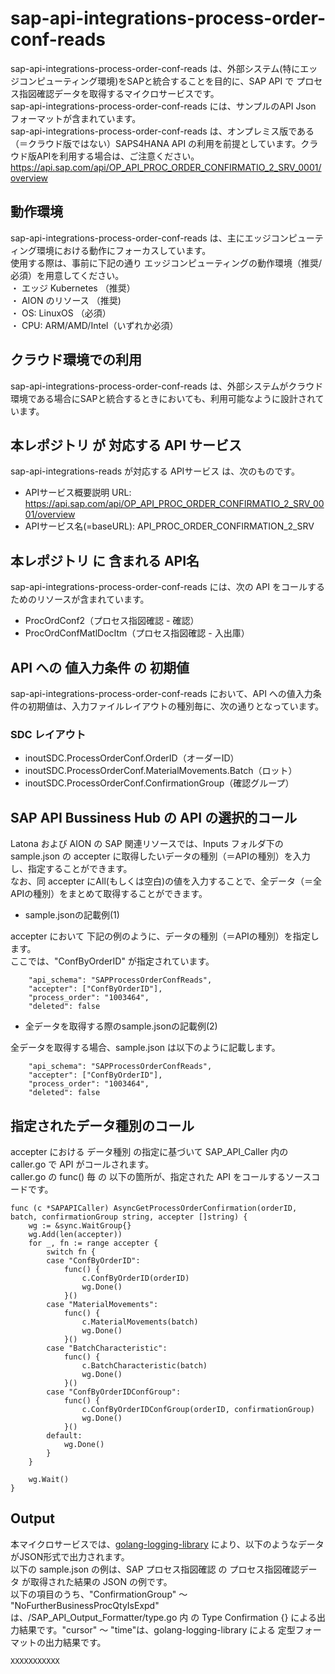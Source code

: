 # sap-api-integrations-process-order-conf-reads
sap-api-integrations-process-order-conf-reads は、外部システム(特にエッジコンピューティング環境)をSAPと統合することを目的に、SAP API で プロセス指図確認データを取得するマイクロサービスです。    
sap-api-integrations-process-order-conf-reads には、サンプルのAPI Json フォーマットが含まれています。   
sap-api-integrations-process-order-conf-reads は、オンプレミス版である（＝クラウド版ではない）SAPS4HANA API の利用を前提としています。クラウド版APIを利用する場合は、ご注意ください。   
https://api.sap.com/api/OP_API_PROC_ORDER_CONFIRMATIO_2_SRV_0001/overview

## 動作環境  
sap-api-integrations-process-order-conf-reads は、主にエッジコンピューティング環境における動作にフォーカスしています。  
使用する際は、事前に下記の通り エッジコンピューティングの動作環境（推奨/必須）を用意してください。  
・ エッジ Kubernetes （推奨）    
・ AION のリソース （推奨)    
・ OS: LinuxOS （必須）    
・ CPU: ARM/AMD/Intel（いずれか必須）　　

## クラウド環境での利用
sap-api-integrations-process-order-conf-reads は、外部システムがクラウド環境である場合にSAPと統合するときにおいても、利用可能なように設計されています。  

## 本レポジトリ が 対応する API サービス
sap-api-integrations-reads が対応する APIサービス は、次のものです。

* APIサービス概要説明 URL: https://api.sap.com/api/OP_API_PROC_ORDER_CONFIRMATIO_2_SRV_0001/overview  
* APIサービス名(=baseURL): API_PROC_ORDER_CONFIRMATION_2_SRV

## 本レポジトリ に 含まれる API名
sap-api-integrations-process-order-conf-reads には、次の API をコールするためのリソースが含まれています。  

* ProcOrdConf2（プロセス指図確認 - 確認）
* ProcOrdConfMatlDocItm（プロセス指図確認 - 入出庫）

## API への 値入力条件 の 初期値
sap-api-integrations-process-order-conf-reads において、API への値入力条件の初期値は、入力ファイルレイアウトの種別毎に、次の通りとなっています。  

### SDC レイアウト

* inoutSDC.ProcessOrderConf.OrderID（オーダーID）
* inoutSDC.ProcessOrderConf.MaterialMovements.Batch（ロット）
* inoutSDC.ProcessOrderConf.ConfirmationGroup（確認グループ）

## SAP API Bussiness Hub の API の選択的コール

Latona および AION の SAP 関連リソースでは、Inputs フォルダ下の sample.json の accepter に取得したいデータの種別（＝APIの種別）を入力し、指定することができます。  
なお、同 accepter にAll(もしくは空白)の値を入力することで、全データ（＝全APIの種別）をまとめて取得することができます。  

* sample.jsonの記載例(1)  

accepter において 下記の例のように、データの種別（＝APIの種別）を指定します。  
ここでは、"ConfByOrderID" が指定されています。

```
	"api_schema": "SAPProcessOrderConfReads",
	"accepter": ["ConfByOrderID"],
	"process_order": "1003464",
	"deleted": false
```
  
* 全データを取得する際のsample.jsonの記載例(2)  

全データを取得する場合、sample.json は以下のように記載します。  

```
	"api_schema": "SAPProcessOrderConfReads",
	"accepter": ["ConfByOrderID"],
	"process_order": "1003464",
	"deleted": false
```

## 指定されたデータ種別のコール

accepter における データ種別 の指定に基づいて SAP_API_Caller 内の caller.go で API がコールされます。  
caller.go の func() 毎 の 以下の箇所が、指定された API をコールするソースコードです。  

```
func (c *SAPAPICaller) AsyncGetProcessOrderConfirmation(orderID, batch, confirmationGroup string, accepter []string) {
    wg := &sync.WaitGroup{}
    wg.Add(len(accepter))
    for _, fn := range accepter {
        switch fn {
        case "ConfByOrderID":
            func() {
                c.ConfByOrderID(orderID)
                wg.Done()
            }()
        case "MaterialMovements":
            func() {
                c.MaterialMovements(batch)
                wg.Done()
            }()
        case "BatchCharacteristic":
            func() {
                c.BatchCharacteristic(batch)
                wg.Done()
            }()
        case "ConfByOrderIDConfGroup":
            func() {
                c.ConfByOrderIDConfGroup(orderID, confirmationGroup)
                wg.Done()
            }()
        default:
            wg.Done()
        }
    }

    wg.Wait()
}
```

## Output  
本マイクロサービスでは、[golang-logging-library](https://github.com/latonaio/golang-logging-library) により、以下のようなデータがJSON形式で出力されます。  
以下の sample.json の例は、SAP プロセス指図確認 の プロセス指図確認データ が取得された結果の JSON の例です。  
以下の項目のうち、"ConfirmationGroup" ～ "NoFurtherBusinessProcQtyIsExpd" は、/SAP_API_Output_Formatter/type.go 内 の Type Confirmation {} による出力結果です。"cursor" ～ "time"は、golang-logging-library による 定型フォーマットの出力結果です。  

```
XXXXXXXXXXX
```
